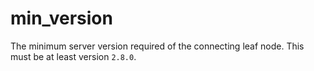 # min_version

The minimum server version required of the connecting
leaf node. This must be at least version `2.8.0`.

